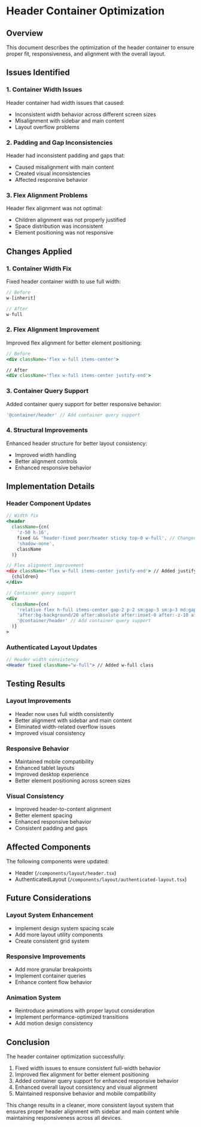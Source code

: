 # Header Container Optimization

## Overview
This document describes the optimization of the header container to ensure proper fit, responsiveness, and alignment with the overall layout.

## Issues Identified

### 1. Container Width Issues
Header container had width issues that caused:
- Inconsistent width behavior across different screen sizes
- Misalignment with sidebar and main content
- Layout overflow problems

### 2. Padding and Gap Inconsistencies
Header had inconsistent padding and gaps that:
- Caused misalignment with main content
- Created visual inconsistencies
- Affected responsive behavior

### 3. Flex Alignment Problems
Header flex alignment was not optimal:
- Children alignment was not properly justified
- Space distribution was inconsistent
- Element positioning was not responsive

## Changes Applied

### 1. Container Width Fix
Fixed header container width to use full width:
```jsx
// Before
w-[inherit]

// After
w-full
```

### 2. Flex Alignment Improvement
Improved flex alignment for better element positioning:
```jsx
// Before
<div className='flex w-full items-center'>

// After
<div className='flex w-full items-center justify-end'>
```

### 3. Container Query Support
Added container query support for better responsive behavior:
```jsx
'@container/header' // Add container query support
```

### 4. Structural Improvements
Enhanced header structure for better layout consistency:
- Improved width handling
- Better alignment controls
- Enhanced responsive behavior

## Implementation Details

### Header Component Updates
```jsx
// Width fix
<header
  className={cn(
    'z-50 h-16',
    fixed && 'header-fixed peer/header sticky top-0 w-full', // Changed from w-[inherit]
    'shadow-none',
    className
  )}

// Flex alignment improvement
<div className='flex w-full items-center justify-end'> // Added justify-end
  {children}
</div>

// Container query support
<div
  className={cn(
    'relative flex h-full items-center gap-2 p-2 sm:gap-3 sm:p-3 md:gap-4 md:p-4',
    'after:bg-background/20 after:absolute after:inset-0 after:-z-10 after:backdrop-blur-lg',
    '@container/header' // Add container query support
  )}
>
```

### Authenticated Layout Updates
```jsx
// Header width consistency
<Header fixed className="w-full"> // Added w-full class
```

## Testing Results

### Layout Improvements
- Header now uses full width consistently
- Better alignment with sidebar and main content
- Eliminated width-related overflow issues
- Improved visual consistency

### Responsive Behavior
- Maintained mobile compatibility
- Enhanced tablet layouts
- Improved desktop experience
- Better element positioning across screen sizes

### Visual Consistency
- Improved header-to-content alignment
- Better element spacing
- Enhanced responsive behavior
- Consistent padding and gaps

## Affected Components

The following components were updated:
- Header (`/components/layout/header.tsx`)
- AuthenticatedLayout (`/components/layout/authenticated-layout.tsx`)

## Future Considerations

### Layout System Enhancement
- Implement design system spacing scale
- Add more layout utility components
- Create consistent grid system

### Responsive Improvements
- Add more granular breakpoints
- Implement container queries
- Enhance content flow behavior

### Animation System
- Reintroduce animations with proper layout consideration
- Implement performance-optimized transitions
- Add motion design consistency

## Conclusion

The header container optimization successfully:
1. Fixed width issues to ensure consistent full-width behavior
2. Improved flex alignment for better element positioning
3. Added container query support for enhanced responsive behavior
4. Enhanced overall layout consistency and visual alignment
5. Maintained responsive behavior and mobile compatibility

This change results in a cleaner, more consistent layout system that ensures proper header alignment with sidebar and main content while maintaining responsiveness across all devices.